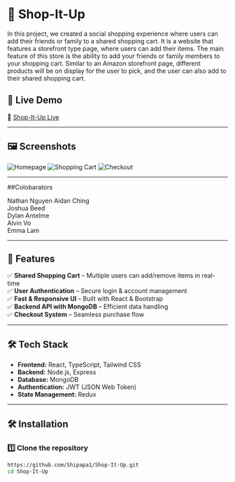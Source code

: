 # 🛒 Shop-It-Up

In this project, we created a social shopping experience where users can add their friends or family to a shared shopping cart. It is a website that features a storefront type page, where users can add their items. The main feature of this store is the ability to add your friends or family members to your shopping cart. Similar to an Amazon storefront page, different products will be on display for the user to pick, and the user can also add to their shared shopping cart.
## 🎥 Live Demo
🔗 [Shop-It-Up Live](https://your-deployed-site.com)

---

## 🖼 Screenshots
![Homepage](assets/homepage.png)
![Shopping Cart](assets/cart.png)
![Checkout](assets/checkout.png)

---

##Colobarators
 

Nathan Nguyen 
Aidan Ching		
Joshua Beed		
Dylan Antelme 	
Alvin Vo		
Emma Lam		


---

## 🚀 Features
✅ **Shared Shopping Cart** – Multiple users can add/remove items in real-time  
✅ **User Authentication** – Secure login & account management  
✅ **Fast & Responsive UI** – Built with React & Bootstrap  
✅ **Backend API with MongoDB** – Efficient data handling  
✅ **Checkout System** – Seamless purchase flow  

---

## 🛠 Tech Stack
- **Frontend:** React, TypeScript, Tailwind CSS  
- **Backend:** Node.js, Express  
- **Database:** MongoDB  
- **Authentication:** JWT (JSON Web Token)  
- **State Management:** Redux  

---

## 🛠 Installation

### 1️⃣ Clone the repository
```bash
https://github.com/Shipapa1/Shop-It-Up.git
cd Shop-It-Up
